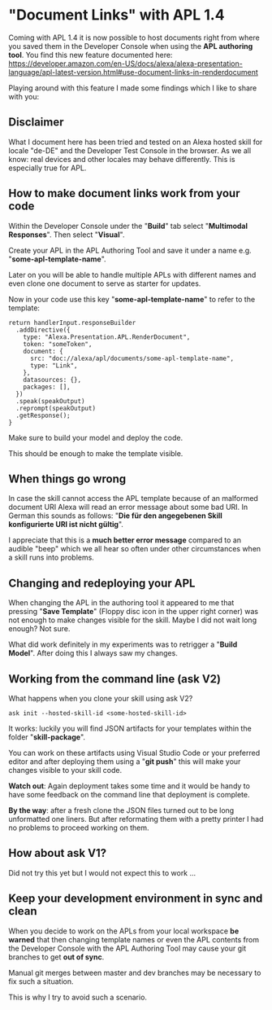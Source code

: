 # "Document Links" with APL 1.4 

Coming with APL 1.4 it is now possible to host documents right from where you saved them in the Developer Console when using the **APL authoring tool**. You find this new feature documented here:
https://developer.amazon.com/en-US/docs/alexa/alexa-presentation-language/apl-latest-version.html#use-document-links-in-renderdocument

Playing around with this feature I made some findings which I like to share with you:

## Disclaimer

What I document here has been tried and tested on an Alexa hosted skill for locale "de-DE" and the Developer Test Console in the browser. As we all know: real devices and other locales may behave differently. This is especially true for APL.


## How to make document links work from your code

Within the Developer Console under the "**Build**" tab select "**Multimodal Responses**". Then select "**Visual**".

Create your APL in the APL Authoring Tool and save it under a name e.g. "**some-apl-template-name**". 

Later on you will be able to handle multiple APLs with different names and even clone one document to serve as starter for updates.

Now in your code use this key "**some-apl-template-name**" to refer to the template:

    return handlerInput.responseBuilder
      .addDirective({
        type: "Alexa.Presentation.APL.RenderDocument",
        token: "someToken",
        document: {
          src: "doc://alexa/apl/documents/some-apl-template-name",
          type: "Link",
        },
        datasources: {},
        packages: [],
      })
      .speak(speakOutput)
      .reprompt(speakOutput)
      .getResponse();
    }

Make sure to build your model and deploy the code.

This should be enough to make the template visible.

## When things go wrong

In case the skill cannot access the APL template because of an malformed document URI Alexa will read an error message about some bad URI. In German this sounds as follows: "**Die für den angegebenen Skill konfigurierte URI ist nicht gültig**". 

I appreciate that this is a **much better error message** compared to an audible "beep" which we all hear so often under other circumstances when a skill runs into problems. 


## Changing and redeploying your APL 

When changing the APL in the authoring tool it appeared to me that pressing "**Save Template**" (Floppy disc icon in the upper right corner) was not enough to make changes visible for the skill. Maybe I did not wait long enough? Not sure. 

What did work definitely in my experiments was to retrigger a "**Build Model**". After doing this I always saw my changes.

## Working from the command line (ask V2)

What happens when you clone your skill using ask V2? 

    ask init --hosted-skill-id <some-hosted-skill-id>

It works: luckily you will find JSON artifacts for your templates within the folder "**skill-package**". 

You can work on these artifacts using Visual Studio Code or your preferred editor and after deploying them using a "**git push**" this will make your changes visible to your skill code. 

**Watch out**: Again deployment  takes some time and it would be handy to have some feedback on the command line that deployment is complete.

**By the way**: after a fresh clone the JSON files turned out to be long unformatted one liners. But after reformating them with a pretty printer I had no problems to proceed working on them.


## How about ask V1?

Did not try this yet but I would not expect this to work ...

## Keep your development environment in sync and clean

When you decide to work on the APLs from your local workspace **be warned** that then changing template names or even the APL contents from the Developer Console with the APL Authoring Tool may cause your git branches to get **out of sync**. 

Manual git merges between master and dev branches may be necessary to fix such a situation. 

This is why I try to avoid such a scenario. 




